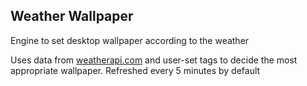 ## Weather Wallpaper

Engine to set desktop wallpaper according to the weather  

Uses data from [weatherapi.com](https://weatherapi.com) and user-set tags to decide the most appropriate wallpaper. Refreshed every 5 minutes by default
